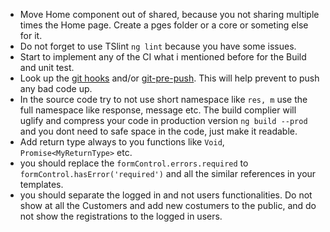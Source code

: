 * Move Home component out of shared, because you not sharing multiple times the Home page. Create a pges folder or a core or someting else for it.
* Do not forget to use TSlint `ng lint` because you have some issues.
* Start to implement any of the CI what i mentioned before for the Build and unit test.
* Look up the [git hooks](https://git-scm.com/book/en/v2/Customizing-Git-Git-Hooks) and/or [git-pre-push](https://www.npmjs.com/package/git-pre-push). This will help prevent to push any bad code up.
* In the source code try to not use short namespace like `res, m` use the full namespace like response, message etc. The build complier will uglify and compress your code in production version `ng build --prod` and you dont need to safe space in the code, just make it readable.
* Add return type always to you functions like `Void`, `Promise<MyReturnType>` etc.
* you should replace the `formControl.errors.required` to `formControl.hasError('required')` and all the similar references in your templates.
* you should separate the logged in and not users functionalities. Do not show at all the Customers and add new costumers to the public, and do not show the registrations to the logged in users.
 